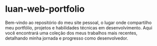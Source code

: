 # luan-web-portfolio
Bem-vindo ao repositório do meu site pessoal, o lugar onde compartilho meu portfólio, projetos e habilidades técnicas em desenvolvimento. Aqui você encontrará uma coleção dos meus trabalhos mais recentes, detalhando minha jornada e progresso como desenvolvedor.
